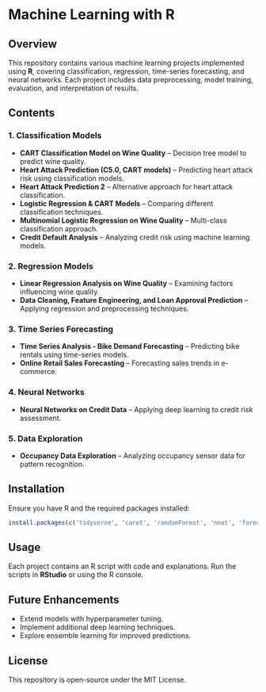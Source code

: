 # Machine Learning with R

## Overview
This repository contains various machine learning projects implemented using **R**, covering classification, regression, time-series forecasting, and neural networks. Each project includes data preprocessing, model training, evaluation, and interpretation of results.

## Contents
### 1. Classification Models
- **CART Classification Model on Wine Quality** – Decision tree model to predict wine quality.
- **Heart Attack Prediction (C5.0, CART models)** – Predicting heart attack risk using classification models.
- **Heart Attack Prediction 2** – Alternative approach for heart attack classification.
- **Logistic Regression & CART Models** – Comparing different classification techniques.
- **Multinomial Logistic Regression on Wine Quality** – Multi-class classification approach.
- **Credit Default Analysis** – Analyzing credit risk using machine learning models.

### 2. Regression Models
- **Linear Regression Analysis on Wine Quality** – Examining factors influencing wine quality.
- **Data Cleaning, Feature Engineering, and Loan Approval Prediction** – Applying regression and preprocessing techniques.

### 3. Time Series Forecasting
- **Time Series Analysis - Bike Demand Forecasting** – Predicting bike rentals using time-series models.
- **Online Retail Sales Forecasting** – Forecasting sales trends in e-commerce.

### 4. Neural Networks
- **Neural Networks on Credit Data** – Applying deep learning to credit risk assessment.

### 5. Data Exploration
- **Occupancy Data Exploration** – Analyzing occupancy sensor data for pattern recognition.

## Installation
Ensure you have R and the required packages installed:
```r
install.packages(c('tidyverse', 'caret', 'randomForest', 'nnet', 'forecast'))
```

## Usage
Each project contains an R script with code and explanations. Run the scripts in **RStudio** or using the R console.

## Future Enhancements
- Extend models with hyperparameter tuning.
- Implement additional deep learning techniques.
- Explore ensemble learning for improved predictions.

## License
This repository is open-source under the MIT License.
